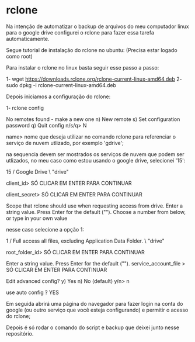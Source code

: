 # rclone
Na intenção de automatizar o backup de arquivos do meu computador linux para o google drive configurei o rclone para fazer essa tarefa automaticamente.


Segue tutorial de instalação do rclone no ubuntu: (Precisa estar logado como root)

Para instalar o rclone no linux basta seguir esse passo a passo:

1- wget https://downloads.rclone.org/rclone-current-linux-amd64.deb
2- sudo dpkg -i rclone-current-linux-amd64.deb

Depois iniciamos a configuração do rclone:

1- rclone config


No remotes found - make a new one
n) New remote
s) Set configuration password
q) Quit config
n/s/q>  N

name> nome que deseja utilizar no comando rclone para referenciar o serviço de nuvem utlizado, por exemplo 'gdrive';

na sequencia devem ser mostrados os serviços de nuvem que podem ser utlizados, no meu caso como estou usando o google drive, selecionei '15':

15 / Google Drive
   \ "drive"

client_id> SÓ CLICAR EM ENTER PARA CONTINUAR

client_secret> SÓ CLICAR EM ENTER PARA CONTINUAR


Scope that rclone should use when requesting access from drive.
Enter a string value. Press Enter for the default ("").
Choose a number from below, or type in your own value

nesse caso selecione a opção 1:

 1 / Full access all files, excluding Application Data Folder.
   \ "drive"

root_folder_id> SÓ CLICAR EM ENTER PARA CONTINUAR

Enter a string value. Press Enter for the default ("").
service_account_file > SÓ CLICAR EM ENTER PARA CONTINUAR


Edit advanced config?
y) Yes
n) No (default)
y/n> n


use auto config ? YES


Em seguida abrirá uma página do navegador para fazer login na conta do google (ou outro serviço que você esteja configurando) e permitir o acesso do rclone;

Depois é só rodar o comando do script e backup que deixei junto nesse repositório.
